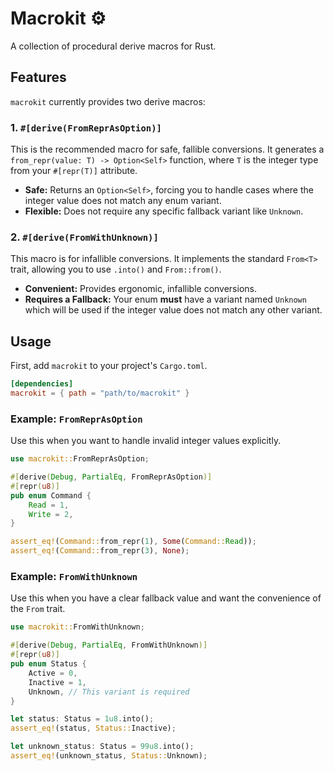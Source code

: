 # Macrokit ⚙️

A collection of procedural derive macros for Rust.

## Features

`macrokit` currently provides two derive macros:

### 1. `#[derive(FromReprAsOption)]`

This is the recommended macro for safe, fallible conversions. It generates a `from_repr(value: T) -> Option<Self>` function, where `T` is the integer type from your `#[repr(T)]` attribute.

*   **Safe:** Returns an `Option<Self>`, forcing you to handle cases where the integer value does not match any enum variant.
*   **Flexible:** Does not require any specific fallback variant like `Unknown`.

### 2. `#[derive(FromWithUnknown)]`

This macro is for infallible conversions. It implements the standard `From<T>` trait, allowing you to use `.into()` and `From::from()`.

*   **Convenient:** Provides ergonomic, infallible conversions.
*   **Requires a Fallback:** Your enum **must** have a variant named `Unknown` which will be used if the integer value does not match any other variant.

## Usage

First, add `macrokit` to your project's `Cargo.toml`.

```toml
[dependencies]
macrokit = { path = "path/to/macrokit" }
```

### Example: `FromReprAsOption`

Use this when you want to handle invalid integer values explicitly.

```rust
use macrokit::FromReprAsOption;

#[derive(Debug, PartialEq, FromReprAsOption)]
#[repr(u8)]
pub enum Command {
    Read = 1,
    Write = 2,
}

assert_eq!(Command::from_repr(1), Some(Command::Read));
assert_eq!(Command::from_repr(3), None);
```

### Example: `FromWithUnknown`

Use this when you have a clear fallback value and want the convenience of the `From` trait.

```rust
use macrokit::FromWithUnknown;

#[derive(Debug, PartialEq, FromWithUnknown)]
#[repr(u8)]
pub enum Status {
    Active = 0,
    Inactive = 1,
    Unknown, // This variant is required
}

let status: Status = 1u8.into();
assert_eq!(status, Status::Inactive);

let unknown_status: Status = 99u8.into();
assert_eq!(unknown_status, Status::Unknown);
```